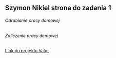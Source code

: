 ## Szymon Nikiel strona do zadania 1
###### Odrabianie pracy domowej
###### Zaliczenie pracy domowej
[Link do projektu Valor](https://github.com/infoshareacademy/jfdzw1-valor.git)